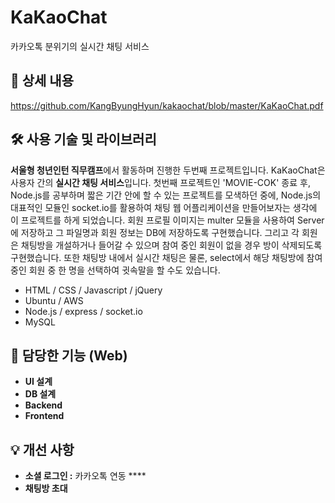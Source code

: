 # KaKaoChat
카카오톡 분위기의 실시간 채팅 서비스

## 📖 상세 내용

https://github.com/KangByungHyun/kakaochat/blob/master/KaKaoChat.pdf

## 🛠️ 사용 기술 및 라이브러리

**서울형 청년인턴 직무캠프**에서 활동하며 진행한 두번째 프로젝트입니다. KaKaoChat은 사용자 간의  **실시간 채팅 서비스**입니다. 첫번째 프로젝트인 'MOVIE-COK' 종료 후, Node.js를 공부하며 짧은 기간 안에 할 수 있는 프로젝트를 모색하던 중에, Node.js의 대표적인 모듈인 socket.io를 활용하여 채팅 웹 어플리케이션을 만들어보자는 생각에 이 프로젝트를 하게 되었습니다. 회원 프로필 이미지는 multer 모듈을 사용하여 Server에 저장하고 그 파일명과 회원 정보는 DB에 저장하도록 구현했습니다. 그리고 각 회원은 채팅방을 개설하거나 들어갈 수 있으며 참여 중인 회원이 없을 경우 방이 삭제되도록 구현했습니다. 또한 채팅방 내에서 실시간 채팅은 물론, select에서 해당 채팅방에 참여 중인 회원 중 한 명을 선택하여 귓속말을 할 수도 있습니다.

- HTML / CSS  / Javascript / jQuery
- Ubuntu / AWS
- Node.js / express / socket.io
- MySQL

## 📱 담당한 기능 (Web)

- **UI 설계**
- **DB 설계**
- **Backend**
- **Frontend**

## 💡 개선 사항

- **소셜 로그인 :** 카카오톡 연동 ****
- **채팅방 초대**

